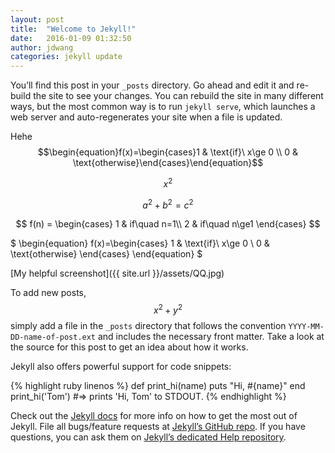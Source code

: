 ```yaml
---
layout: post
title:  "Welcome to Jekyll!"
date:   2016-01-09 01:32:50
author: jdwang
categories: jekyll update
---
```

You’ll find this post in your `_posts` directory. Go ahead and edit it and re-build the site to see your changes. You can rebuild the site in many different ways, but the most common way is to run `jekyll serve`, which launches a web server and auto-regenerates your site when a file is updated.

Hehe$$\begin{equation}f(x)=\begin{cases}1 & \text{if}\ x\ge 0 \\ 0 & \text{otherwise}\end{cases}\end{equation}$$

$$x^2$$

$$a^2 + b^2 = c^2$$

$$
f(n) = \begin{cases}
1 & if\quad n=1\\
2 & if\quad n\ge1
\end{cases}
$$

$
\begin{equation}
f(x)=\begin{cases}
1 & \text{if}\ x\ge 0 \\
0 & \text{otherwise}
\end{cases}
\end{equation}
$

[My helpful screenshot]({{ site.url }}/assets/QQ.jpg)

To add new posts, $$x^2+y^2$$simply add a file in the `_posts` directory that follows the convention `YYYY-MM-DD-name-of-post.ext` and includes the necessary front matter. Take a look at the source for this post to get an idea about how it works.

Jekyll also offers powerful support for code snippets:

{% highlight ruby linenos %}
def print_hi(name)
  puts "Hi, #{name}"
end
print_hi('Tom')
#=> prints 'Hi, Tom' to STDOUT.
{% endhighlight %}

Check out the [Jekyll docs][jekyll] for more info on how to get the most out of Jekyll. File all bugs/feature requests at [Jekyll’s GitHub repo][jekyll-gh]. If you have questions, you can ask them on [Jekyll’s dedicated Help repository][jekyll-help].

[jekyll]:      http://jekyllrb.com
[jekyll-gh]:   https://github.com/jekyll/jekyll
[jekyll-help]: https://github.com/jekyll/jekyll-help
